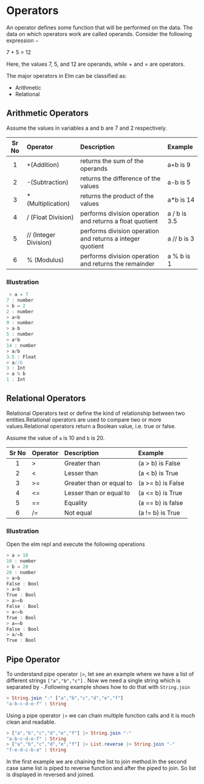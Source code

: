 # Operators

An operator defines some function that will be performed on the data. The data on which operators work are called operands. Consider the following expression −

7 + 5 = 12

Here, the values 7, 5, and 12 are operands, while + and = are operators.

The major operators in Elm can be classified as:

- Arithmetic
- Relational

## Arithmetic Operators

Assume the values in variables a and b are 7 and 2 respectively.

|Sr No |  Operator | Description  | Example
|:----:|:----------|:----|:-----------------|
| 1    | +(Addition)     | returns the sum of the operands|a+b is 9
| 2    | -(Subtraction)     | returns the difference of the values|a-b is 5
| 3    | * (Multiplication)     | returns the product of the values|a*b is 14
|4|/ (Float Division)|performs division operation and returns a float quotient|a / b is 3.5
|5|// (Integer Division)|performs division operation and returns a integer quotient|a // b is 3
|6|% (Modulus)|performs division operation and returns the remainder| a % b is 1

### Illustration

```javascript
 > a = 7
7 : number
> b = 2
2 : number
> a+b
9 : number
> a-b
5 : number
> a*b
14 : number
> a/b
3.5 : Float
> a//b
3 : Int
> a % b
1 : Int

```

## Relational Operators

Relational Operators test or define the kind of relationship between two entities.Relational operators are used to compare two or more values.Relational operators return a Boolean value, i.e. true or false.

Assume the value of `a` is 10 and `b` is 20.

|Sr No |  Operator | Description  | Example
|:----:|:----------|:----|:-----------------|
|1| >|Greater than |(a > b) is False|
|2| < | Lesser than |(a < b) is True|
|3| >=|Greater than or equal to|(a >= b) is False
|4|<= |Lesser than or equal to|(a <= b) is True
|5|== |Equality|(a == b) is false
|6| /= |Not equal|(a != b) is True

### Illustration

Open the elm repl and execute the following operations

```javascript
> a = 10
10 : number
> b = 20
20 : number
> a>b
False : Bool
> a<b
True : Bool
> a>=b
False : Bool
> a<=b
True : Bool
> a==b
False : Bool
> a/=b
True : Bool

```

## Pipe Operator

To understand pipe operator `|>`, let see an example where we have a list of different strings `["a","b","c"]` . Now we need a single string which is separated by `-`.Following example shows how to do that with `String.join`

```elm
> String.join "-" ["a","b","c","d","e","f"]
"a-b-c-d-e-f" : String
```

Using a pipe operator `|>` we can chain multiple function calls and it is much clean and readable.

```elm
> ["a","b","c","d","e","f"] |> String.join "-"
"a-b-c-d-e-f" : String
> ["a","b","c","d","e","f"] |> List.reverse |> String.join "-"
"f-e-d-c-b-a" : String

```

In the first example we are chaining the list to join method.In the second case same list is piped to reverse function and after the piped to join. So list is displayed in reversed and joined.